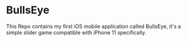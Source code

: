 # BullsEye
This Repo contains my first iOS mobile application called BullsEye, it's a simple slider game compatible with iPhone 11 specifically.
